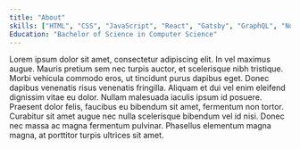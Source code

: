 ```yaml
---
title: "About"
skills: ["HTML", "CSS", "JavaScript", "React", "Gatsby", "GraphQL", "Node.js", "Express", "MongoDB", "Python", "Unity", "C#", "Blender", "Photoshop", "Illustrator", "Premiere Pro", "After Effects"]
Education: "Bachelor of Science in Computer Science"
---
```

Lorem ipsum dolor sit amet, consectetur adipiscing elit. In vel maximus augue. Mauris pretium sem nec turpis auctor, et scelerisque nibh tristique. Morbi vehicula commodo eros, ut tincidunt purus dapibus eget. Donec dapibus venenatis risus venenatis fringilla. Aliquam et dui vel enim eleifend dignissim vitae eu dolor. Nullam malesuada iaculis ipsum id posuere. Praesent dolor felis, faucibus eu bibendum sit amet, fermentum non tortor. Curabitur sit amet augue nec nulla scelerisque bibendum vel id nisi. Donec nec massa ac magna fermentum pulvinar. Phasellus elementum magna magna, at porttitor turpis ultrices sit amet.
